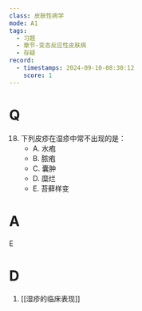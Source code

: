 ```yaml
---
class: 皮肤性病学
mode: A1
tags:
  - 习题
  - 章节-变态反应性皮肤病
  - 存疑
record:
  - timestamps: 2024-09-10-08:30:12
    score: 1
---
```


# Q
18. 下列皮疹在湿疹中常不出现的是：
    - A. 水疱
    - B. 脓疱
    - C. 囊肿
    - D. 糜烂
    - E. 苔藓样变
# A
E
# D
1. [[湿疹的临床表现]]